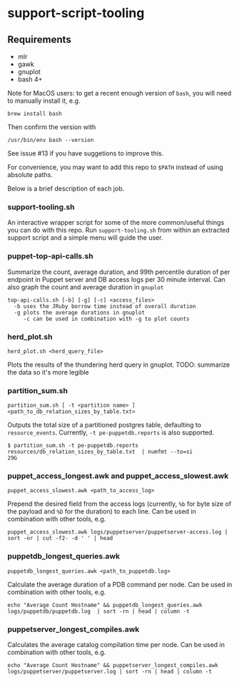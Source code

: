 # support-script-tooling

## Requirements
* mlr
* gawk
* gnuplot
* bash 4+

Note for MacOS users: to get a recent enough version of `bash`, you will need to manually install it, e.g.

```
brew install bash
```

Then confirm the version with

```
/usr/bin/env bash --version
```

See issue #13 if you have suggetions to improve this.

For convenience, you may want to add this repo to `$PATH` instead of using absolute paths.

Below is a brief description of each job.

### support-tooling.sh
An interactive wrapper script for some of the more common/useful things you can do with this repo.  Run `support-tooling.sh` from within an extracted support script and a simple menu will guide the user.

### puppet-top-api-calls.sh

Summarize the count, average duration, and 99th percentile duration of per endpoint in Puppet server and DB access logs per 30 minute interval.  Can also graph the count and average duration in `gnuplot`

```
top-api-calls.sh [-b] [-g] [-c] <access_files>
  -b uses the JRuby borrow time instead of overall duration
  -g plots the average durations in gnuplot
     -c can be used in combination with -g to plot counts
```

### herd_plot.sh

```
herd_plot.sh <herd_query_file>
```

Plots the results of the thundering herd query in gnuplot.
TODO: summarize the data so it's more legible


### partition_sum.sh

```
partition_sum.sh [ -t <partition name> ] <path_to_db_relation_sizes_by_table.txt>
```

Outputs the total size of a partitioned postgres table, defaulting to `resource_events`.  Currently, `-t pe-puppetdb.reports` is also supported.

```
$ partition_sum.sh -t pe-puppetdb.reports resources/db_relation_sizes_by_table.txt  | numfmt --to=si
29G
```

### puppet_access_longest.awk and puppet_access_slowest.awk

```
puppet_access_slowest.awk <path_to_access_log>
```

Prepend the desired field from the access logs (currently, `%b` for byte size of the payload and `%D` for the duration) to each line.  Can be used in combination with other tools, e.g.

```
puppet_access_slowest.awk logs/puppetserver/puppetserver-access.log | sort -nr | cut -f2- -d ' ' | head
```

### puppetdb_longest_queries.awk

```
puppetdb_longest_queries.awk <path_to_puppetdb.log>
```

Calculate the average duration of a PDB command per node. Can be used in combination with other tools, e.g.

```
echo "Average Count Hostname" && puppetdb_longest_queries.awk logs/puppetdb/puppetdb.log  | sort -rn | head | column -t
```

### puppetserver_longest_compiles.awk

Calculates the average catalog compilation time per node.  Can be used in combination with other tools, e.g.

```
echo "Average Count Hostname" && puppetserver_longest_compiles.awk logs/puppetserver/puppetserver.log | sort -rn | head | column -t
```
